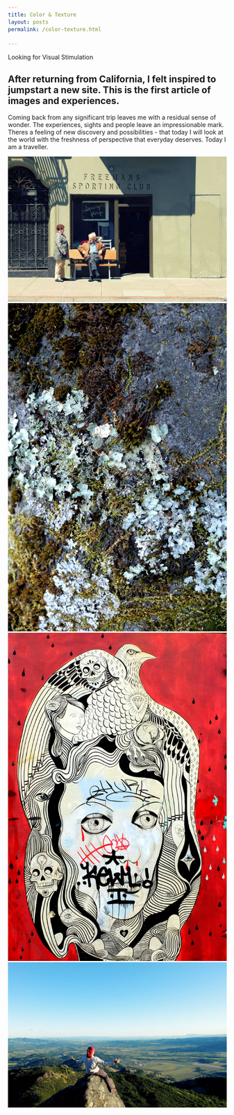 ```yaml
---
title: Color & Texture
layout: posts
permalink: /color-texture.html

---
```

<div class="img-wrap post-2">
</div>
<div class="excerpt">
Looking for Visual Stimulation
	<!--more-->
</div>
<div class="container">
	<h2 class="intro">After returning from California, I felt inspired to jumpstart a new site. This is the first article of images and experiences.</h2>
	<p>Coming back from any significant trip leaves me with a residual sense of wonder. The experiences, sights and people leave an impressionable mark. Theres a feeling of new discovery and possibilities - that today I will look at the world with the freshness of perspective that everyday deserves. Today I am a traveller.</p>
</div>
<div class="photo-block">
	<img src="images/post1/freemans-sporting-x-processed.jpg">
	<img class="vertical" src="images/post1/moss-napa.jpg">
	<img class="vertical" src="images/post1/mural-1.jpg">	
	<img src="images/post1/chris-on-napa.jpg">	
</div>

